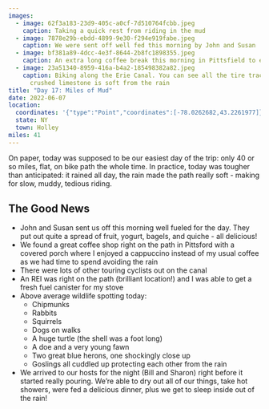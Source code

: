 ```yaml
---
images:
  - image: 62f3a183-23d9-405c-a0cf-7d510764fcbb.jpeg
    caption: Taking a quick rest from riding in the mud
  - image: 7878e29b-ebdd-4899-9e30-f294e919fabe.jpeg
    caption: We were sent off well fed this morning by John and Susan
  - image: bf381a89-4dcc-4e3f-8644-2b8fc1898355.jpeg
    caption: An extra long coffee break this morning in Pittsfield to escape the rain
  - image: 23a51340-8959-416a-b4a2-185498382a82.jpeg
    caption: Biking along the Erie Canal. You can see all the tire tracks as the
      crushed limestone is soft from the rain
title: "Day 17: Miles of Mud"
date: 2022-06-07
location:
  coordinates: '{"type":"Point","coordinates":[-78.0262682,43.2261977]}'
  state: NY
  town: Holley
miles: 41
---
```

On paper, today was supposed to be our easiest day of the trip: only 40 or so miles, flat, on bike path the whole time. In practice, today was tougher than anticipated: it rained all day, the rain made the path really soft - making for slow, muddy, tedious riding.

## The Good News

- John and Susan sent us off this morning well fueled for the day. They put out quite a spread of fruit, yogurt, bagels, and quiche - all delicious!
- We found a great coffee shop right on the path in Pittsford with a covered porch where I enjoyed a cappuccino instead of my usual coffee as we had time to spend avoiding the rain
- There were lots of other touring cyclists out on the canal
- An REI was right on the path (brilliant location!) and I was able to get a fresh fuel canister for my stove
- Above average wildlife spotting today:
  - Chipmunks
  - Rabbits
  - Squirrels
  - Dogs on walks
  - A huge turtle (the shell was a foot long)
  - A doe and a very young fawn
  - Two great blue herons, one shockingly close up
  - Goslings all cuddled up protecting each other from the rain
- We arrived to our hosts for the night (Bill and Sharon) right before it started really pouring. We’re able to dry out all of our things, take hot showers, were fed a delicious dinner, plus we get to sleep inside out of the rain!

